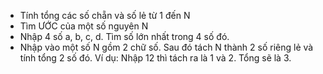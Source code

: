 - Tính tổng các số chẵn và số lẻ từ 1 đến N
- Tìm ƯỚC của một số nguyên N
- Nhập 4 số a, b, c, d. Tìm số lớn nhất trong 4 số đó.
- Nhập vào một số N gồm 2 chữ số. Sau đó tách N thành 2 số riêng lẻ và tính tổng 2 số đó. Ví dụ: Nhập 12 thì tách ra là 1 và 2. Tổng sẽ là 3.





